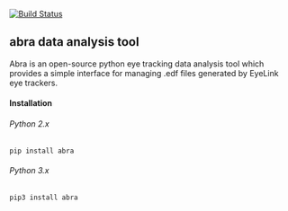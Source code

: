 [![Build Status](https://travis-ci.org/abra-eyetracking/abra-eyetracking.svg?branch=master)](https://travis-ci.org/abra-eyetracking/abra-eyetracking)
## abra data analysis tool
Abra is an open-source python eye tracking data analysis tool which provides a simple interface for managing .edf files generated by EyeLink eye trackers.

#### Installation
###### Python 2.x
`pip install abra`
###### Python 3.x
`pip3 install abra`
